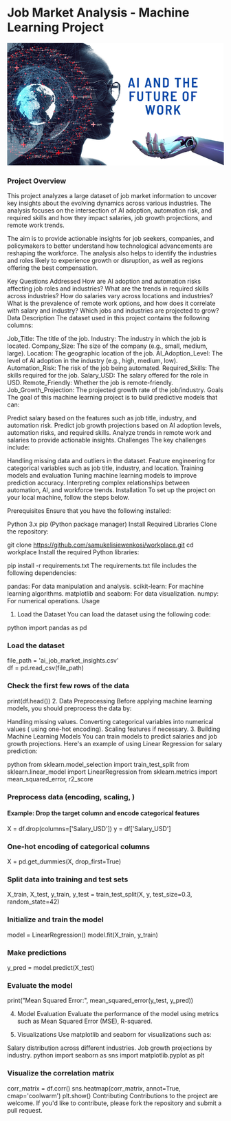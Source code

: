 # Job Market Analysis - Machine Learning Project
![ai_pic](ai_pic.png)
### Project Overview
This project analyzes a large dataset of job market information to uncover key insights about the evolving dynamics across various industries. The analysis focuses on the intersection of AI adoption, automation risk, and required skills and how they impact salaries, job growth projections, and remote work trends.

The aim is to provide actionable insights for job seekers, companies, and policymakers to better understand how technological advancements are reshaping the workforce. The analysis also helps to identify the industries and roles likely to experience growth or disruption, as well as regions offering the best compensation.

Key Questions Addressed
How are AI adoption and automation risks affecting job roles and industries?
What are the trends in required skills across industries?
How do salaries vary across locations and industries?
What is the prevalence of remote work options, and how does it correlate with salary and industry?
Which jobs and industries are projected to grow?
Data Description
The dataset used in this project contains the following columns:

Job_Title: The title of the job.
Industry: The industry in which the job is located.
Company_Size: The size of the company (e.g., small, medium, large).
Location: The geographic location of the job.
AI_Adoption_Level: The level of AI adoption in the industry (e.g., high, medium, low).
Automation_Risk: The risk of the job being automated.
Required_Skills: The skills required for the job.
Salary_USD: The salary offered for the role in USD.
Remote_Friendly: Whether the job is remote-friendly.
Job_Growth_Projection: The projected growth rate of the job/industry.
Goals
The goal of this machine learning project is to build predictive models that can:

Predict salary based on the features such as job title, industry, and automation risk.
Predict job growth projections based on AI adoption levels, automation risks, and required skills.
Analyze trends in remote work and salaries to provide actionable insights.
Challenges
The key challenges include:

Handling missing data and outliers in the dataset.
Feature engineering for categorical variables such as job title, industry, and location.
Training models and evaluation
Tuning machine learning models to improve prediction accuracy.
Interpreting complex relationships between automation, AI, and workforce trends.
Installation
To set up the project on your local machine, follow the steps below.

Prerequisites
Ensure that you have the following installed:

Python 3.x
pip (Python package manager)
Install Required Libraries
Clone the repository:

git clone https://github.com/samukelisiewenkosi/workplace.git
cd workplace
Install the required Python libraries:

pip install -r requirements.txt
The requirements.txt file includes the following dependencies:

pandas: For data manipulation and analysis.
scikit-learn: For machine learning algorithms.
matplotlib and seaborn: For data visualization.
numpy: For numerical operations.
Usage
1. Load the Dataset
You can load the dataset using the following code:

python
import pandas as pd

### Load the dataset
file_path = 'ai_job_market_insights.csv'  
df = pd.read_csv(file_path)

### Check the first few rows of the data
print(df.head())
2. Data Preprocessing
Before applying machine learning models, you should preprocess the data by:

Handling missing values.
Converting categorical variables into numerical values ( using one-hot encoding).
Scaling features if necessary.
3. Building Machine Learning Models
You can train models to predict salaries and job growth projections. Here's an example of using Linear Regression for salary prediction:

python
from sklearn.model_selection import train_test_split
from sklearn.linear_model import LinearRegression
from sklearn.metrics import mean_squared_error, r2_score

### Preprocess data (encoding, scaling, )
#### Example: Drop the target column and encode categorical features
X = df.drop(columns=['Salary_USD'])
y = df['Salary_USD']

### One-hot encoding of categorical columns
X = pd.get_dummies(X, drop_first=True)

### Split data into training and test sets
X_train, X_test, y_train, y_test = train_test_split(X, y, test_size=0.3, random_state=42)

### Initialize and train the model
model = LinearRegression()
model.fit(X_train, y_train)

### Make predictions
y_pred = model.predict(X_test)

### Evaluate the model
print("Mean Squared Error:", mean_squared_error(y_test, y_pred))

4. Model Evaluation
Evaluate the performance of the model using metrics such as Mean Squared Error (MSE), R-squared.

5. Visualizations
Use matplotlib and seaborn for visualizations such as:

Salary distribution across different industries.
Job growth projections by industry.
python
import seaborn as sns
import matplotlib.pyplot as plt

### Visualize the correlation matrix
corr_matrix = df.corr()
sns.heatmap(corr_matrix, annot=True, cmap='coolwarm')
plt.show()
Contributing
Contributions to the project are welcome. If you'd like to contribute, please fork the repository and submit a pull request.

